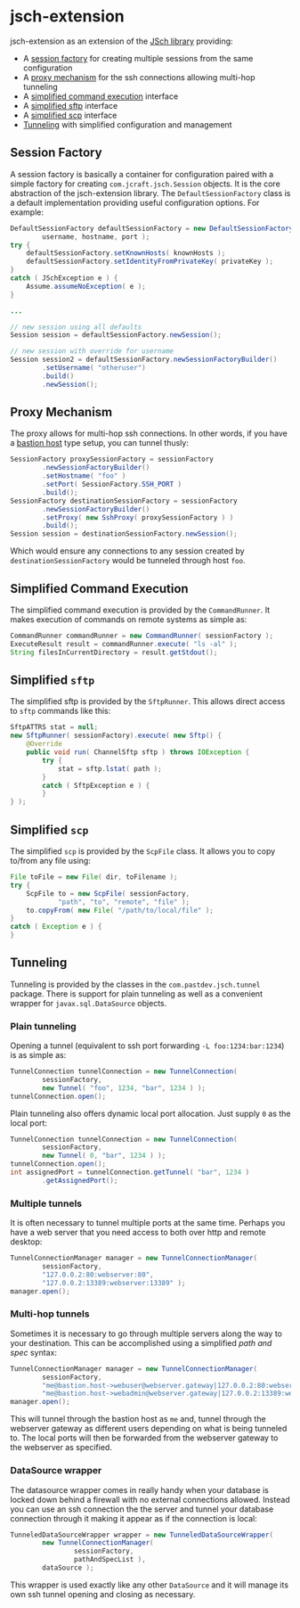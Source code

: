 jsch-extension
==============
jsch-extension as an extension of the [JSch library](http://www.jcraft.com/jsch/) providing:
* A [session factory](#session-factory) for creating multiple sessions from the same configuration
* A [proxy mechanism](#proxy-mechanism) for the ssh connections allowing multi-hop tunneling
* A [simplified command execution](#simplified-command-execution) interface
* A [simplified sftp](#simplified-sftp) interface
* A [simplified scp](#simplified-scp) interface
* [Tunneling](#tunneling) with simplified configuration and management

## Session Factory
A session factory is basically a container for configuration paired with a simple factory for creating `com.jcraft.jsch.Session` objects.  It is the core abstraction of the jsch-extension library.  The `DefaultSessionFactory` class is a default implementation providing useful configuration options.  For example:

```java
DefaultSessionFactory defaultSessionFactory = new DefaultSessionFactory( 
        username, hostname, port );
try {
    defaultSessionFactory.setKnownHosts( knownHosts );
    defaultSessionFactory.setIdentityFromPrivateKey( privateKey );
}
catch ( JSchException e ) {
    Assume.assumeNoException( e );
}

...

// new session using all defaults
Session session = defaultSessionFactory.newSession();

// new session with override for username
Session session2 = defaultSessionFactory.newSessionFactoryBuilder()
        .setUsername( "otheruser")
        .build()
        .newSession();
```

## Proxy Mechanism
The proxy allows for multi-hop ssh connections.  In other words, if you have a [bastion host](https://en.wikipedia.org/wiki/Bastion_host) type setup, you can tunnel thusly:


```java
SessionFactory proxySessionFactory = sessionFactory
        .newSessionFactoryBuilder()
        .setHostname( "foo" )
        .setPort( SessionFactory.SSH_PORT )
        .build();
SessionFactory destinationSessionFactory = sessionFactory
        .newSessionFactoryBuilder()
        .setProxy( new SshProxy( proxySessionFactory ) )
        .build();
Session session = destinationSessionFactory.newSession();
```

Which would ensure any connections to any session created by `destinationSessionFactory` would be tunneled through host `foo`.

## Simplified Command Execution
The simplified command execution is provided by the `CommandRunner`.  It makes execution of commands on remote systems as simple as:

```java
CommandRunner commandRunner = new CommandRunner( sessionFactory );
ExecuteResult result = commandRunner.execute( "ls -al" );
String filesInCurrentDirectory = result.getStdout();
```

## Simplified `sftp`
The simplified sftp is provided by the `SftpRunner`.  This allows direct access to `sftp` commands like this:

```java
SftpATTRS stat = null;
new SftpRunner( sessionFactory).execute( new Sftp() {
    @Override
    public void run( ChannelSftp sftp ) throws IOException {
        try {
            stat = sftp.lstat( path );
        }
        catch ( SftpException e ) {
        }
} );
```

## Simplified `scp`
The simplified `scp` is provided by the `ScpFile` class.  It allows you to copy to/from any file using:

```java
File toFile = new File( dir, toFilename );
try {
    ScpFile to = new ScpFile( sessionFactory, 
            "path", "to", "remote", "file" );
    to.copyFrom( new File( "/path/to/local/file" );
}
catch ( Exception e ) {
}
```

## Tunneling
Tunneling is provided by the classes in the `com.pastdev.jsch.tunnel` package.  There is support for plain tunneling as well as a convenient wrapper for `javax.sql.DataSource` objects.

### Plain tunneling
Opening a tunnel (equivalent to ssh port forwarding `-L foo:1234:bar:1234`) is as simple as:

```java
TunnelConnection tunnelConnection = new TunnelConnection( 
        sessionFactory,
        new Tunnel( "foo", 1234, "bar", 1234 ) );
tunnelConnection.open();
```

Plain tunneling also offers dynamic local port allocation.  Just supply `0` as the local port:

```java
TunnelConnection tunnelConnection = new TunnelConnection( 
        sessionFactory,
        new Tunnel( 0, "bar", 1234 ) );
tunnelConnection.open();
int assignedPort = tunnelConnection.getTunnel( "bar", 1234 )
        .getAssignedPort();
```

### Multiple tunnels
It is often necessary to tunnel multiple ports at the same time.  Perhaps you have a web server that you need access to both over http and remote desktop:

```java
TunnelConnectionManager manager = new TunnelConnectionManager( 
        sessionFactory,
        "127.0.0.2:80:webserver:80", 
        "127.0.0.2:13389:webserver:13389" );
manager.open();
```

### Multi-hop tunnels
Sometimes it is necessary to go through multiple servers along the way to your destination.  This can be accomplished using a simplified _path and spec_ syntax:

```java
TunnelConnectionManager manager = new TunnelConnectionManager( 
        sessionFactory,
        "me@bastion.host->webuser@webserver.gateway|127.0.0.2:80:webserver:80", 
        "me@bastion.host->webadmin@webserver.gateway|127.0.0.2:13389:webserver:13389" );
manager.open();
```

This will tunnel through the bastion host as `me` and, tunnel through the webserver gateway as different users depending on what is being tunneled to.  The local ports will then be forwarded from the webserver gateway to the webserver as specified.

### DataSource wrapper
The datasource wrapper comes in really handy when your database is locked down behind a firewall with no external connections allowed.  Instead you can use an ssh connection the the server and tunnel your database connection through it making it appear as if the connection is local:

```java
TunneledDataSourceWrapper wrapper = new TunneledDataSourceWrapper(
        new TunnelConnectionManager(
                sessionFactory,
                pathAndSpecList ),
        dataSource );
```

This wrapper is used exactly like any other `DataSource` and it will manage its own ssh tunnel opening and closing as necessary.